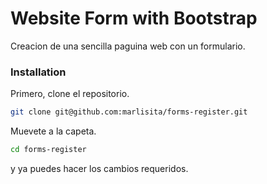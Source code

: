 # Website Form with Bootstrap
Creacion de una sencilla paguina web con un formulario.

### Installation

Primero, clone el repositorio.

```sh
git clone git@github.com:marlisita/forms-register.git
```

Muevete a la capeta.

```sh
cd forms-register
```
y ya puedes hacer los cambios requeridos.